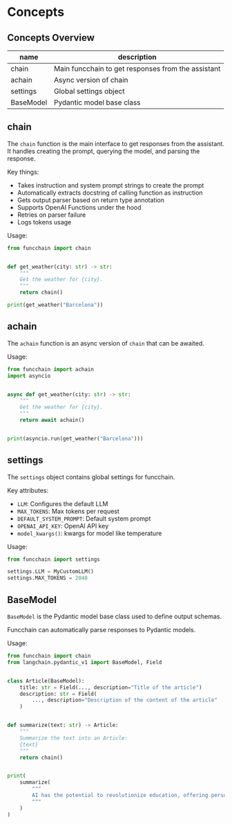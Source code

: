 # Concepts

## Concepts Overview

| name | description |
|-|-|
| chain | Main funcchain to get responses from the assistant |
| achain | Async version of chain |
| settings | Global settings object |
| BaseModel | Pydantic model base class |

## chain

The `chain` function is the main interface to get responses from the assistant. It handles creating the prompt, querying the model, and parsing the response.

Key things:

- Takes instruction and system prompt strings to create the prompt
- Automatically extracts docstring of calling function as instruction
- Gets output parser based on return type annotation
- Supports OpenAI Functions under the hood
- Retries on parser failure
- Logs tokens usage

Usage:

```python
from funcchain import chain


def get_weather(city: str) -> str:
    """
    Get the weather for {city}.
    """
    return chain()

print(get_weather("Barcelona"))
```

## achain

The `achain` function is an async version of `chain` that can be awaited.

Usage:

```python
from funcchain import achain
import asyncio


async def get_weather(city: str) -> str:
    """
    Get the weather for {city}.
    """
    return await achain()


print(asyncio.run(get_weather("Barcelona")))
```

## settings

The `settings` object contains global settings for funcchain.

Key attributes:

- `LLM`: Configures the default LLM
- `MAX_TOKENS`: Max tokens per request
- `DEFAULT_SYSTEM_PROMPT`: Default system prompt
- `OPENAI_API_KEY`: OpenAI API key
- `model_kwargs()`: kwargs for model like temperature

Usage:

```python
from funcchain import settings

settings.LLM = MyCustomLLM()
settings.MAX_TOKENS = 2048
```

## BaseModel

`BaseModel` is the Pydantic model base class used to define output schemas.

Funcchain can automatically parse responses to Pydantic models.

Usage:

```python
from funcchain import chain
from langchain.pydantic_v1 import BaseModel, Field


class Article(BaseModel):
    title: str = Field(..., description="Title of the article")
    description: str = Field(
        ..., description="Description of the content of the article"
    )


def summarize(text: str) -> Article:
    """
    Summarize the text into an Article:
    {text}
    """
    return chain()


print(
    summarize(
        """
        AI has the potential to revolutionize education, offering personalized and individualized teaching, and improved learning outcomes. AI can analyze student data and provide real-time feedback to teachers and students, allowing them to adjust their teaching and learning strategies accordingly. One of the biggest benefits of AI in education is the ability to provide personalized and individualized teaching. AI can analyze student data and create a personalized learning plan for each individual student, taking into account their strengths, weaknesses, and learning styles. This approach has the potential to dramatically improve learning outcomes and engagement. The potential of AI in education is enormous, and it is expected to revolutionize the way we approach degree and diploma programs in the future. AI-powered technologies can provide students with real-time feedback, help them to stay on track with their studies, and offer a more personalized and engaging learning experience.
        """
    )
)
```
